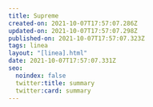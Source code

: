 ```yaml
---
title: Supreme
created-on: 2021-10-07T17:57:07.286Z
updated-on: 2021-10-07T17:57:07.298Z
published-on: 2021-10-07T17:57:07.323Z
tags: linea
layout: "[linea].html"
date: 2021-10-07T17:57:07.331Z
seo:
  noindex: false
  twitter:title: summary
  twitter:card: summary
---
```

